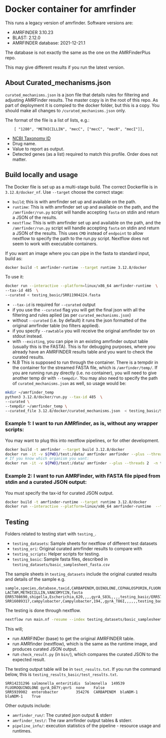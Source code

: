# Docker container for amrfinder

This runs a legacy version of amrfinder. Software versions are:

* AMRFINDER 3.10.23
* BLAST: 2.12.0
* AMRFINDER database: 2021-12-21.1 

The database is not exactly the same as the one on the AMRFinderPlus repo. 

This may give different results if you run the latest version. 

## About Curated_mechanisms.json 

`curated_mechanisms.json` is a json file that details rules for filtering and adjusting AMRFinder results. The master copy is in the root of this repo. 
As part of deployment it is compied to the docker folder, but this is a copy. You should make all changes to `/curated_mechanisms.json` only. 

The format of the file is a list of lists, e.g.: 

```
    [ "1280", "METHICILLIN", "mecC", ["mecC", "mecR", "mecI"]],
```

* [NCBI Taxonomy ID](https://www.ncbi.nlm.nih.gov/Taxonomy/Browser/wwwtax.cgi?id=1280)
* Drug name.
* Value to report as output.
* Detected genes (as a list) required to match this profile. Order does not matter.

## Build locally and usage

The Docker file is set up as a multi-stage build. The correct Dockerfile is in `3.12.8/docker_nf`.  Use `--target` choose the correct stage:

* `build`; this is with amrfinder set up and available on the path. 
* `runtime`: This is with amrfinder set up and available on the path, and the `/amrfinder/run.py` script will handle accepting `fasta` on stdin and return a JSON of the results. 
* `nextflow`: This is with amrfinder set up and available on the path, and the `/amrfinder/run.py` script will handle accepting `fasta` on stdin and return a JSON of the results. 
This uses `CMD` instead of `endpoint` to allow nextflow to specify the path to the run.py script. Nextflow does not seem to work with executable containers. 


If you want an image where you can pipe in the fasta to standard input, build as:

```bash
docker build -t amrfinder-runtime --target runtime 3.12.8/docker
```

To use it:

```bash
docker run --interactive --platform=linux/x86_64 amrfinder-runtime  \
--tax-id 485  \
--curated < testing_basic/SRR11904224.fasta 
```

* `--tax-id` is required for `--curated` output
* if you use the `--curated`  flag you will get the final json with all the filtering and rules aplied (as per `curated_mechanisms.json`)
* without `--curated` (i.e. by default) it runs the json formatted of the original amrfinder table (no filters applied).
* if you specify `--rawtable` you will receive the original amrfinder tsv on stdout instead.
* with `--existing`, you can pipe in an existing amrfinder output table (usually this is the FASTA). This is for debugging purposes, where you already have an AMRFINDER results table
and you want to check the curated results. 
* N.B This is supposed to run through the container. There is a tempdir in the container for the streamed FASTA file, which is `/amrfinder/temp/`. If you are running run.py directly
(i.e. no container), you will need to give another temp dir with `--tempdir`. You may also need to specify the path of `curated_mechanisms.json` as well, so usage would be: 

```bash
mkdir ~/amrfinder_temp
python3 3.12.8/docker/run.py --tax-id 485  \
--curated \
--tempdir ~/amrfinder_temp \
--curated_file 3.12.8/docker/curated_mechanisms.json  < testing_basic/SRR11904224.fasta 
```


### Example 1: I want to run AMRfinder, as is, without any wrapper scripts:

You may want to plug this into nextflow pipelines, or for other development. 

```bash
docker build -t amrfinder --target build 3.12.8/docker
docker run -it -v ${PWD}/test:/data/ amrfinder amrfinder --plus --threads 2 -n testing_basic/SRR11904224.fasta  > SRR11904224_amrfinder.txt 2> SRR11904224_amrfinder.err
# If you know which organism you want: 
docker run -it -v ${PWD}/test:/data/ amrfinder --plus --threads 2  -n testing_basic/SRR11904224.fasta --organism Neisseria > SRR11904224_amrfinder.txt 2> SRR11904224_amrfinder.err
```

### Example 2: I want to run AMRFinder, with FASTA file piped from stdin and a curated JSON output: 

You must specify the tax-id for curated JSON output. 

```bash 
docker build -t amrfinder-runtime --target runtime 3.12.8/docker
docker run --interactive --platform=linux/x86_64 amrfinder-runtime  --tax-id 485  --curated < testing_basic/SRR11904224.fasta 
```

## Testing

Folders related to testing start with `testing_`. 

* `testing_datasets`: Sample sheets for nextflow of different test datasets
* `testing_ori`: Original curated amrfinder results to compare with
* `testing_scripts`: Helper scripts for testing.
* `testing_basic`: Sample fasta files, described in `testing_datasets/basic_samplesheet_fasta.csv`

The sample sheets in `testing_datasets` include the original curated results and details of the sample e.g.

```
sample,species,database,taxid,CARBAPENEM,QUINOLONE,CEPHALOSPORIN,FLUOROQUINOLONE,BETA-LACTAM,METHICILLIN,VANCOMYCIN,fasta
ERR5708690,shigella,Escherichia,620,,,,gyrA_S83L,,,,testing_basic/ERR5708690.fasta
SRR16089317,campylobacter,Campylobacter,194,,gyrA_T86I,,,,,,testing_basic/SRR16089317.fasta
```

The testing is done through nextflow. 

```bash
nextflow run main.nf -resume --index testing_datasets/basic_samplesheet_fasta.csv --outdir testing_results_basic 
```

This will;
* run AMRFINDer (base) to get the original AMRFINDER table. 
* run AMRfinder (nextflow), which is the same as the runtime image, and produces curated JSON output. 
* run `check_result.py` (in `bin/`), which compares the curated JSON to the expected result. 

The testing output table will be in `test_results.txt`. If you run the command below, this is `testing_results_basic/test_results.txt`.

```
SRR14231296	salmonella_enteritidis	Salmonella	149539	FLUOROQUINOLONE	gyrA_D87Y;qnrS	none	False
SRR5939902	enterobacter		354276	CARBAPENEM	blaNDM-1	blaNDM-1	True
```

Other outputs include:

* `amrfinder_run/`:  The curated json output & stderr
* `amrfinder_test/`:  The raw amrfinder output tables & stderr.         
* `pipeline_info/`:  execution statistics of the pipeline - resource usage and runtimes. 



